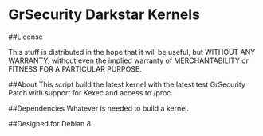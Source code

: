 GrSecurity Darkstar Kernels
===========================

##License

This stuff is distributed in the hope that it will be useful,
but WITHOUT ANY WARRANTY; without even the implied warranty of
MERCHANTABILITY or FITNESS FOR A PARTICULAR PURPOSE.

##About
This script build the latest kernel with the latest test GrSecurity Patch with support for Kexec and access to /proc.


##Dependencies
Whatever is needed to build a kernel.

##Designed for
Debian 8
